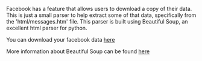 Facebook has a feature that allows users to download a copy of their data. This is just a small parser to help extract some of that data, specifically from the 'html/messages.htm' file. This parser is built using Beautiful Soup, an excellent html parser for python.

You can download your facebook data [here](https://www.facebook.com/settings)

More information about Beautiful Soup can be found [here](http://www.crummy.com/software/BeautifulSoup/)
